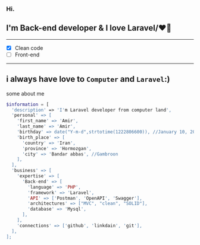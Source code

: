 ### Hi.
## I'm Back-end developer & I love Laravel/❤🐘
---
- [x] Clean code
- [ ] Front-end
---
i always have love to `Computer` and `Laravel`:)
---
some about me
```php
$information = [
  'description' => 'I'm Laravel developer from computer land',
  'personal' => [
    'first_name' => 'Amir',
    'last_name' => 'Amir',
    'birthday' => date("Y-m-d",strtotime(1222806600)), //January 10, 2008
    'birth_place' => [
      'country' => 'Iran',
      'province' => 'Hormozgan',
      'city' => 'Bandar abbas', //Gambroon
    ],
  ],
  'business' => [
    'expertise' => [
      'Back-end' => [
        'language' => 'PHP',
        'framework' => 'Laravel',
        'API' => ['Postman', 'OpenAPI', 'Swagger'],
        'architectures' => ["MVC", "clean", "SOLID"],
        'database' => 'Mysql',
      ],
    ],
    'connections' => ['github', 'linkdain', 'git'],
  ],
];
```
